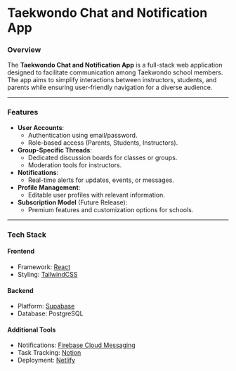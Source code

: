 # Taekwondo Chat and Notification App  

### Overview  
The **Taekwondo Chat and Notification App** is a full-stack web application designed to facilitate communication among Taekwondo school members. The app aims to simplify interactions between instructors, students, and parents while ensuring user-friendly navigation for a diverse audience.  

---

### Features  
- **User Accounts**:  
  - Authentication using email/password.  
  - Role-based access (Parents, Students, Instructors).  
- **Group-Specific Threads**:  
  - Dedicated discussion boards for classes or groups.  
  - Moderation tools for instructors.  
- **Notifications**:  
  - Real-time alerts for updates, events, or messages.  
- **Profile Management**:  
  - Editable user profiles with relevant information.  
- **Subscription Model** (Future Release):  
  - Premium features and customization options for schools.  

---

### Tech Stack  

#### Frontend  
- Framework: [React](https://reactjs.org/)  
- Styling: [TailwindCSS](https://tailwindcss.com/)  

#### Backend  
- Platform: [Supabase](https://supabase.com/)  
- Database: PostgreSQL  

#### Additional Tools  
- Notifications: [Firebase Cloud Messaging](https://firebase.google.com/products/cloud-messaging)  
- Task Tracking: [Notion](https://www.notion.so/)  
- Deployment: [Netlify](https://vercel.com/)  


